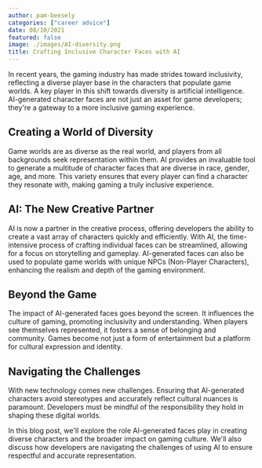 ```yaml
---
author: pam-beesely
categories: ["career advice"]
date: 08/10/2021
featured: false
image: ./images/AI-diversity.png
title: Crafting Inclusive Character Faces with AI
---
```


In recent years, the gaming industry has made strides toward inclusivity, reflecting a diverse player base in the characters that populate game worlds. A key player in this shift towards diversity is artificial intelligence. AI-generated character faces are not just an asset for game developers; they're a gateway to a more inclusive gaming experience.

## Creating a World of Diversity

Game worlds are as diverse as the real world, and players from all backgrounds seek representation within them. AI provides an invaluable tool to generate a multitude of character faces that are diverse in race, gender, age, and more. This variety ensures that every player can find a character they resonate with, making gaming a truly inclusive experience.

## AI: The New Creative Partner

AI is now a partner in the creative process, offering developers the ability to create a vast array of characters quickly and efficiently. With AI, the time-intensive process of crafting individual faces can be streamlined, allowing for a focus on storytelling and gameplay. AI-generated faces can also be used to populate game worlds with unique NPCs (Non-Player Characters), enhancing the realism and depth of the gaming environment.

## Beyond the Game

The impact of AI-generated faces goes beyond the screen. It influences the culture of gaming, promoting inclusivity and understanding. When players see themselves represented, it fosters a sense of belonging and community. Games become not just a form of entertainment but a platform for cultural expression and identity.

## Navigating the Challenges

With new technology comes new challenges. Ensuring that AI-generated characters avoid stereotypes and accurately reflect cultural nuances is paramount. Developers must be mindful of the responsibility they hold in shaping these digital worlds.

In this blog post, we'll explore the role AI-generated faces play in creating diverse characters and the broader impact on gaming culture. We'll also discuss how developers are navigating the challenges of using AI to ensure respectful and accurate representation.
